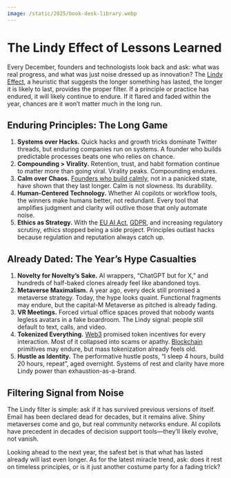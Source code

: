 ```yaml
---
image: /static/2025/book-desk-library.webp
---
```


# The Lindy Effect of Lessons Learned

Every December, founders and technologists look back and ask: what was real progress, and what was just noise dressed up as innovation? The [Lindy Effect](/2025/lindy-effect/), a heuristic that suggests the longer something has lasted, the longer it is likely to last, provides the proper filter. If a principle or practice has endured, it will likely continue to endure. If it flared and faded within the year, chances are it won’t matter much in the long run.

## Enduring Principles: The Long Game

1. **Systems over Hacks.** Quick hacks and growth tricks dominate Twitter threads, but enduring companies run on systems. A founder who builds predictable processes beats one who relies on chance.  
2. **Compounding > Virality.** Retention, trust, and habit formation continue to matter more than going viral. Virality peaks. Compounding endures.  
3. **Calm over Chaos.** [Founders who build calmly](/2025/calm-founders-calm-startups/), not in a panicked state, have shown that they last longer. Calm is not slowness. Its durability.  
4. **Human-Centered Technology.** Whether AI copilots or workflow tools, the winners make humans better, not redundant. Every tool that amplifies judgment and clarity will outlive those that only automate noise.  
5. **Ethics as Strategy.** With the [EU AI Act](/2025/eu-ai-act-guide-to-compliance-innovation/), [GDPR](https://en.wikipedia.org/wiki/General_Data_Protection_Regulation), and increasing regulatory scrutiny, ethics stopped being a side project. Principles outlast hacks because regulation and reputation always catch up.  

## Already Dated: The Year’s Hype Casualties

1. **Novelty for Novelty’s Sake.** AI wrappers, “ChatGPT but for X,” and hundreds of half-baked clones already feel like abandoned toys.  
2. **Metaverse Maximalism.** A year ago, every deck still promised a metaverse strategy. Today, the hype looks quaint. Functional fragments may endure, but the capital-M Metaverse as pitched is already fading.  
3. **VR Meetings.** Forced virtual office spaces proved that nobody wants legless avatars in a fake boardroom. The Lindy signal: people still default to text, calls, and video.  
4. **Tokenized Everything.** [Web3](https://en.wikipedia.org/wiki/Web3) promised token incentives for every interaction. Most of it collapsed into scams or apathy. [Blockchain](https://en.wikipedia.org/wiki/Blockchain) primitives may endure, but mass tokenization already feels old.  
5. **Hustle as Identity.** The performative hustle posts, “I sleep 4 hours, build 20 hours, repeat”, aged overnight. Systems of rest and clarity have more Lindy power than exhaustion-as-a-brand.  

## Filtering Signal from Noise

The Lindy filter is simple: ask if it has survived previous versions of itself. Email has been declared dead for decades, but it remains alive. Shiny metaverses come and go, but real community networks endure. AI copilots have precedent in decades of decision support tools—they’ll likely evolve, not vanish.  

Looking ahead to the next year, the safest bet is that what has lasted already will last even longer. As for the latest miracle trend, ask: does it rest on timeless principles, or is it just another costume party for a fading trick?